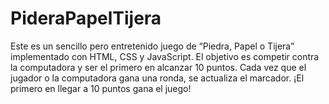# PideraPapelTijera
Este es un sencillo pero entretenido juego de “Piedra, Papel o Tijera” implementado con HTML, CSS y JavaScript. El objetivo es competir contra la computadora y ser el primero en alcanzar 10 puntos. Cada vez que el jugador o la computadora gana una ronda, se actualiza el marcador. ¡El primero en llegar a 10 puntos gana el juego!
